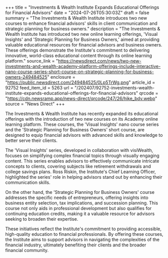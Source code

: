 +++
title = "Investments & Wealth Institute Expands Educational Offerings for Financial Advisors"
date = "2024-07-26T05:30:03Z"
draft = false
summary = "The Investments & Wealth Institute introduces two new courses to enhance financial advisors' skills in client communication and strategic planning for business owners."
description = "The Investments & Wealth Institute has introduced two new online learning offerings, 'Visual Insights' and 'Strategic Planning for Business Owners,' aimed at providing valuable educational resources for financial advisors and business owners. These offerings demonstrate the Institute's commitment to delivering innovative, world-class educational content through its online learning platform."
source_link = "https://newsdirect.com/news/two-new-investments-and-wealth-academy-platform-offerings-include-interactive-nano-course-series-short-course-on-strategic-planning-for-business-owners-249484525"
enclosure = "https://public.newsdirect.com/249484525/0Lp5TrWg.png"
article_id = 92752
feed_item_id = 5263
url = "/202407/92752-investments-wealth-institute-expands-educational-offerings-for-financial-advisors"
qrcode = "https://cdn.newsramp.app/news-direct/qrcode/247/26/hike_bdv.webp"
source = "News Direct"
+++

<p>The Investments & Wealth Institute has recently expanded its educational offerings with the introduction of two new courses on its Academy online learning platform. These courses, the 'Visual Insights' nano course series and the 'Strategic Planning for Business Owners' short course, are designed to equip financial advisors with advanced skills and knowledge to better serve their clients.</p><p>The 'Visual Insights' series, developed in collaboration with visiWealth, focuses on simplifying complex financial topics through visually engaging content. This series enables advisors to effectively communicate intricate concepts to clients, covering subjects like retirement withdrawals and college savings plans. Ross Riskin, the Institute's Chief Learning Officer, highlighted the series' role in helping advisors stand out by enhancing their communication skills.</p><p>On the other hand, the 'Strategic Planning for Business Owners' course addresses the specific needs of entrepreneurs, offering insights into business entity selection, tax implications, and succession planning. This course not only aids in professional development but also qualifies for continuing education credits, making it a valuable resource for advisors seeking to broaden their expertise.</p><p>These initiatives reflect the Institute's commitment to providing accessible, high-quality education to financial professionals. By offering these courses, the Institute aims to support advisors in navigating the complexities of the financial industry, ultimately benefiting their clients and the broader financial community.</p>